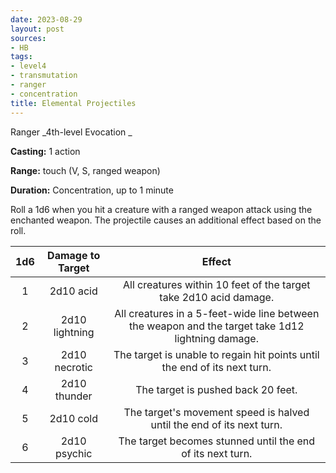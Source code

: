 ```yaml
---
date: 2023-08-29
layout: post
sources:
- HB
tags:
- level4
- transmutation
- ranger
- concentration
title: Elemental Projectiles
---
```


Ranger
_4th-level Evocation _

**Casting:** 1 action

**Range:** touch (V, S, ranged weapon)

**Duration:** Concentration, up to 1 minute 

Roll a 1d6 when you hit a creature with a ranged weapon attack using the enchanted weapon. The projectile causes an additional effect based on the roll.



| 1d6  | Damage to Target |  Effect |
|:---:|:-----------:|:-----------:|
|  1  | 2d10 acid | All creatures within 10 feet of the target take 2d10 acid damage. |
|  2  | 2d10 lightning | All creatures in a 5-feet-wide line between the weapon and the target take 1d12 lightning damage. |
|  3  | 2d10 necrotic | The target is unable to regain hit points until the end of its next turn. |
|  4  | 2d10 thunder | The target is pushed back 20 feet. |
|  5  | 2d10 cold | The target's movement speed is halved until the end of its next turn. |
|  6  | 2d10 psychic | The target becomes stunned until the end of its next turn. |